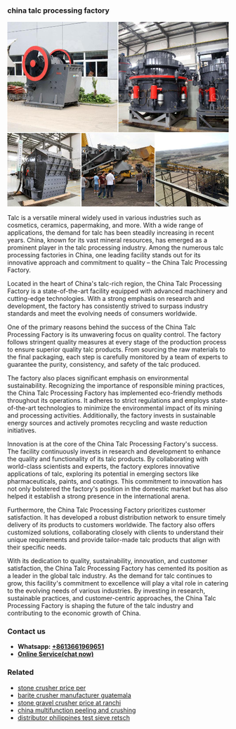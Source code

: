 <h3>china talc processing factory</h3><img src='1706755544.jpg' alt=''><p>Talc is a versatile mineral widely used in various industries such as cosmetics, ceramics, papermaking, and more. With a wide range of applications, the demand for talc has been steadily increasing in recent years. China, known for its vast mineral resources, has emerged as a prominent player in the talc processing industry. Among the numerous talc processing factories in China, one leading facility stands out for its innovative approach and commitment to quality – the China Talc Processing Factory.</p><p>Located in the heart of China's talc-rich region, the China Talc Processing Factory is a state-of-the-art facility equipped with advanced machinery and cutting-edge technologies. With a strong emphasis on research and development, the factory has consistently strived to surpass industry standards and meet the evolving needs of consumers worldwide.</p><p>One of the primary reasons behind the success of the China Talc Processing Factory is its unwavering focus on quality control. The factory follows stringent quality measures at every stage of the production process to ensure superior quality talc products. From sourcing the raw materials to the final packaging, each step is carefully monitored by a team of experts to guarantee the purity, consistency, and safety of the talc produced.</p><p>The factory also places significant emphasis on environmental sustainability. Recognizing the importance of responsible mining practices, the China Talc Processing Factory has implemented eco-friendly methods throughout its operations. It adheres to strict regulations and employs state-of-the-art technologies to minimize the environmental impact of its mining and processing activities. Additionally, the factory invests in sustainable energy sources and actively promotes recycling and waste reduction initiatives.</p><p>Innovation is at the core of the China Talc Processing Factory's success. The facility continuously invests in research and development to enhance the quality and functionality of its talc products. By collaborating with world-class scientists and experts, the factory explores innovative applications of talc, exploring its potential in emerging sectors like pharmaceuticals, paints, and coatings. This commitment to innovation has not only bolstered the factory's position in the domestic market but has also helped it establish a strong presence in the international arena.</p><p>Furthermore, the China Talc Processing Factory prioritizes customer satisfaction. It has developed a robust distribution network to ensure timely delivery of its products to customers worldwide. The factory also offers customized solutions, collaborating closely with clients to understand their unique requirements and provide tailor-made talc products that align with their specific needs.</p><p>With its dedication to quality, sustainability, innovation, and customer satisfaction, the China Talc Processing Factory has cemented its position as a leader in the global talc industry. As the demand for talc continues to grow, this facility's commitment to excellence will play a vital role in catering to the evolving needs of various industries. By investing in research, sustainable practices, and customer-centric approaches, the China Talc Processing Factory is shaping the future of the talc industry and contributing to the economic growth of China.</p><h3>Contact us</h3><ul><li><strong>Whatsapp:&nbsp;<a href="https://wa.me/8613661969651">+8613661969651</a></strong></li><li><a href="https://swt.shibang-china.com/?git&amp;zhl&amp;china talc processing factory"><strong>Online Service(chat now)</strong></a></li></ul><h3>Related</h3><ul><li><a href='stone crusher price per.md'>stone crusher price per</a></li><li><a href='barite crusher manufacturer guatemala.md'>barite crusher manufacturer guatemala</a></li><li><a href='stone gravel crusher price at ranchi.md'>stone gravel crusher price at ranchi</a></li><li><a href='china multifunction peeling and crushing.md'>china multifunction peeling and crushing</a></li><li><a href='distributor philippines test sieve retsch.md'>distributor philippines test sieve retsch</a></li></ul>